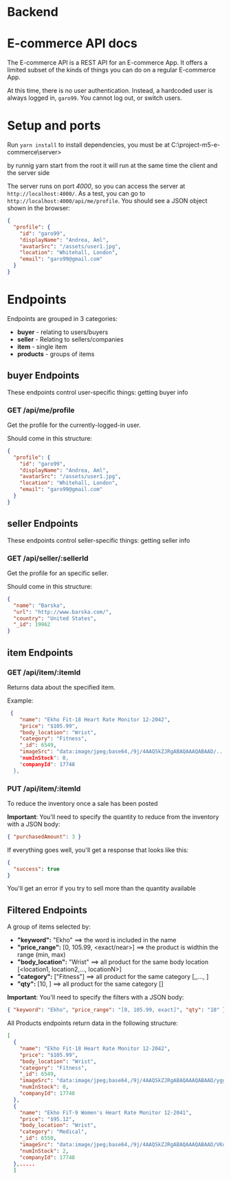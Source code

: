 # Backend

# E-commerce API docs

The E-commerce API is a REST API for an E-commerce App. It offers a limited subset of the kinds of things you can do on a regular E-commerce App.

At this time, there is no user authentication. Instead, a hardcoded user is always logged in, `garo99`. You cannot log out, or switch users.

# Setup and ports

Run `yarn install` to install dependencies, you must be at C:\project-m5-e-commerce\server>

by runnig yarn start from the root it will run at the same time the client and the server side

The server runs on port _4000_, so you can access the server at `http://localhost:4000/`. As a test, you can go to `http://localhost:4000/api/me/profile`. You should see a JSON object shown in the browser:

```json
{
  "profile": {
    "id": "garo99",
    "displayName": "Andrea, Aml",
    "avatarSrc": "/assets/user1.jpg",
    "location": "Whitehall, London",
    "email": "garo99@gmail.com"
  }
}
```

# Endpoints

Endpoints are grouped in 3 categories:

- **buyer** - relating to users/buyers
- **seller** - Relating to sellers/companies
- **item** - single item
- **products** - groups of items

## buyer Endpoints

These endpoints control user-specific things: getting buyer info

### GET /api/me/profile

Get the profile for the currently-logged-in user.

Should come in this structure:

```json
{
  "profile": {
    "id": "garo99",
    "displayName": "Andrea, Aml",
    "avatarSrc": "/assets/user1.jpg",
    "location": "Whitehall, London",
    "email": "garo99@gmail.com"
  }
}
```

## seller Endpoints

These endpoints control seller-specific things: getting seller info

### GET /api/seller/:sellerId

Get the profile for an specific seller.

Should come in this structure:

```json
{
  "name": "Barska",
  "url": "http://www.barska.com/",
  "country": "United States",
  "_id": 19962
}
```

## item Endpoints

### GET /api/item/:itemId

Returns data about the specified item.

Example:

```json
 {
    "name": "Ekho Fit-18 Heart Rate Monitor 12-2042",
    "price": "$105.99",
    "body_location": "Wrist",
    "category": "Fitness",
    "_id": 6549,
    "imageSrc": "data:image/jpeg;base64,/9j/4AAQSkZJRgABAQAAAQABAAD/.............more
    "numInStock": 0,
    "companyId": 17748
  },
```

### PUT /api/item/:itemId

To reduce the inventory once a sale has been posted

**Important**: You'll need to specify the quantity to reduce from the inventory with a JSON body:

```json
{ "purchasedAmount": 3 }
```

If everything goes well, you'll get a response that looks like this:

```json
{
  "success": true
}
```

You'll get an error if you try to sell more than the quantity available

## Filtered Endpoints

A group of items selected by:

- **"keyword":** "Ekho" ==> the word is included in the name
- **"price_range":** [0, 105.99, <exact/near>] ==> the product is widthin the range (min, max)
- **"body_location":** "Wrist" ==> all product for the same body location [<location1, location2,..., locationN>]
- **"category":** ["Fitness"] ==> all product for the same category [<category1>,<category2>,..., <categoryN>]
- **"qty":** [10, <random>] ==> all product for the same category [<qty to return>]

**Important**: You'll need to specify the filters with a JSON body:

```json
{ "keyword": "Ekho", "price_range": "[0, 105.99, exact]", "qty": "10" }
```

All Products endpoints return data in the following structure:

```json
[
  {
    "name": "Ekho Fit-18 Heart Rate Monitor 12-2042",
    "price": "$105.99",
    "body_location": "Wrist",
    "category": "Fitness",
    "_id": 6549,
    "imageSrc": "data:image/jpeg;base64,/9j/4AAQSkZJRgABAQAAAQABAAD/ygggL/AMGYKotCZZn5dlb8842LzMyrOtIO4ToAn0AhuG8EEB6ggggCCCCAIIIIAggggCCCCA//2Q==....more",
    "numInStock": 0,
    "companyId": 17748
  },
  {
    "name": "Ekho FiT-9 Women's Heart Rate Monitor 12-2041",
    "price": "$95.12",
    "body_location": "Wrist",
    "category": "Medical",
    "_id": 6550,
    "imageSrc": "data:image/jpeg;base64,/9j/4AAQSkZJRgABAQAAAQABAAD/VKqIgIiICIiAiIgIiICIiD//Z........more",
    "numInStock": 2,
    "companyId": 17748
  },.....
  ]
```
